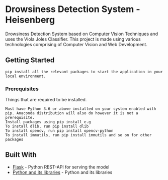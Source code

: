 # Drowsiness Detection System - Heisenberg

Drowsiness Detection System based on Computer Vision Techniques and uses the Viola Joles Classifier. This project is made using various technologies comprising of Computer Vision and Web Development.

## Getting Started

```
pip install all the relevant packages to start the application in your local environment.
```

### Prerequisites

Things that are required to be installed.

```
Must have Python 3.6 or above installed on your system enabled with pip. Anaconda distribution will also do however it is not a prerequisite. 
Install packages using pip install e.g 
To install dlib, run pip install dlib 
To install opencv, run pip install opencv-python
To install immutils, run pip install immutils and so on for other packages 

```

## Built With

* [Flask](http://flask.pocoo.org/) - Python REST-API for serving the model
* [Python and its libraries](https://www.python.org) - Python and its libraries
